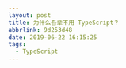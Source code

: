 ```yaml
---
layout: post
title: 为什么吾辈不用 TypeScript？
abbrlink: 9d253d48
date: 2019-06-22 16:15:25
tags:
  - TypeScript
---
```

